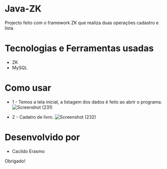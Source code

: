 # Java-ZK
Projecto feito com o framework ZK que realiza duas operações cadastro e lista.

# Tecnologias e Ferramentas usadas
* ZK
* MySQL

# Como usar
* 1 - Temos a tela inicial, a listagem dos dados é feito ao abrir o programa.
![Screenshot (231)](https://user-images.githubusercontent.com/71551874/132045550-243a2060-3fe4-4908-bc71-56bc03282356.png)

* 2 - Cadatro de livro.
![Screenshot (232)](https://user-images.githubusercontent.com/71551874/132047606-1253d892-0a8d-40da-a6a5-1dc617b8075b.png)

# Desenvolvido por
 * Cacildo Erasmo

Obrigado!


